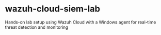 # wazuh-cloud-siem-lab
Hands-on lab setup using Wazuh Cloud with a Windows agent for real-time threat detection and monitoring
